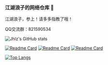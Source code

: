 ### 江湖浪子的网络仓库 👋

江湖浪子，参上！请多多指教了哦！

QQ交流群：821590534

<!-- 统计统计卡片 -->
![Jhlz's GitHub stats](https://jhlz-github-stats.vercel.app/api?username=jhlzlove&show_icons=true&theme=shades-of-purple)


<!-- GitHub更多置顶 -->
[![Readme Card](https://jhlz-github-stats.vercel.app/api/pin/?username=jhlzlove&repo=github-readme-stats)](https://github.com/jhlzlove/github-readme-stats) [![Readme Card](https://jhlz-github-stats.vercel.app/api/pin/?username=jhlzlove&repo=market)](https://github.com/jhlzlove/market)  [![Readme Card](https://jhlz-github-stats.vercel.app/api/pin/?username=jhlzlove&repo=jhlzlove.github.io)](https://github.com/jhlzlove/jhlzlove.github.io)

<!-- 热门语言卡片 -->
[![Top Langs](https://jhlz-github-stats.vercel.app/api/top-langs/?username=jhlzlove&layout=compact)](https://github.com/jhlzlove/leaf)

